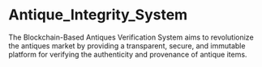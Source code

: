 # Antique_Integrity_System
The Blockchain-Based Antiques Verification System aims to revolutionize the antiques market by providing a transparent, secure, and immutable platform for verifying the authenticity and provenance of antique items. 
